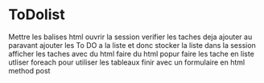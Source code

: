 # ToDolist
Mettre les balises html
ouvrir la session 
verifier les taches deja ajouter au paravant
ajouter les To DO a la liste 
et donc stocker la liste dans la session 
afficher les taches avec du html
faire du html popur faire les tache en liste 
utliser foreach pour utiliser les tableaux
finir avec un formulaire en html method post
